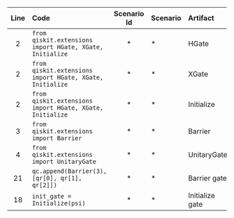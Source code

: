 | Line | Code | Scenario Id | Scenario | Artifact | Refactoring |
| :-: | :- | :-: | :- | :- | :- |
| 2 | `from qiskit.extensions import HGate, XGate, Initialize` | * | * | HGate | `from qiskit.circuit.library import HGate` |
| 2 | `from qiskit.extensions import HGate, XGate, Initialize` | * | * | XGate | `from qiskit.circuit.library import XGate` |
| 2 | `from qiskit.extensions import HGate, XGate, Initialize` | * | * | Initialize | `from qiskit.circuit.library import Initialize` |
| 3 | `from qiskit.extensions import Barrier` | * | * | Barrier | `from qiskit.circuit.library import Barrier` |
| 4 | `from qiskit.extensions import UnitaryGate` | * | * | UnitaryGate | `from qiskit.circuit.library import UnitaryGate` |
| 21 | `qc.append(Barrier(3), [qr[0], qr[1], qr[2]])` | * | * | Barrier gate | `qc.barrier([qr[0], qr[1], qr[2]])` |
| 18 | `init_gate = Initialize(psi)` | * | * | Initialize gate | `qc.initialize(psi, qr[0])`
